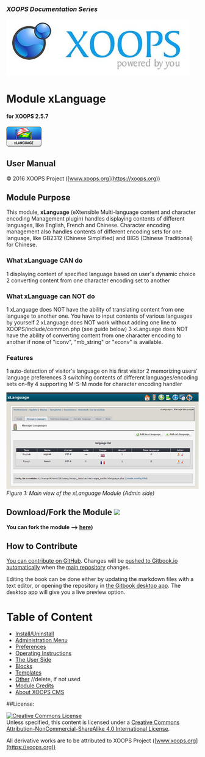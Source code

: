 ### _XOOPS Documentation Series_
![logoXoops.jpg](assets/logoXoops.jpg)

# Module xLanguage
#### for XOOPS 2.5.7
      
![logoModule.png](assets/logoModule.png)
            
## User Manual

© 2016 XOOPS Project ([www.xoops.org](https://xoops.org))  

## Module Purpose 

This module, **xLanguage** (eXtensible Multi-language content and character encoding Management plugin) handles displaying contents of different languages, like English, French and Chinese. Character encoding management also handles contents of different encoding sets for one language, like GB2312 (Chinese Simplified) and BIG5 (Chinese Traditional) for Chinese.  

### What xLanguage CAN do
1 displaying content of specified language based on user's dynamic choice 
2 converting content from one character encoding set to another

### What xLanguage can NOT do
1 xLanguage does NOT have the ability of translating content from one language to another one. You have to input contents of various languages by yourself 
2 xLanguage does NOT work without adding one line to XOOPS/include/common.php (see guide below) 
3 xLanguage does NOT have the ability of converting content from one character encoding to another if none of "iconv", "mb_string" or "xconv" is available. 

### Features
1 auto-detection of visitor's language on his first visitor 
2 memorizing users' language preferences
3 switching contents of different languages/encoding sets on-fly 
4 supporting M-S-M mode for character encoding handler

![image001.jpg](assets/image001.jpg)
*Figure 1: Main view of the xLanguage Module (Admin side)*

## Download/Fork the Module ![](https://xoops.org/images/forkit.png)  

**You can fork the module --> [here](https://github.com/XoopsModules25x/xlanguage))** 

## How to Contribute

[You can contribute on GitHub](https://github.com/XoopsDocs/xlanguage-tutorial). Changes will be [pushed to Gitbook.io automatically](https://www.gitbook.com/book/xoops/xlanguage-tutorial/activity) when the [main repository](https://github.com/XoopsDocs/xlanguage-tutorial) changes.

Editing the book can be done either by updating the markdown files with a text editor, or opening the repository in [the Gitbook desktop app](https://github.com/GitbookIO/editor/blob/master/README.md). The desktop app will give you a live preview option.

# Table of Content

* [Install/Uninstall](book/1install.md)
* [Administration Menu](book/2administration.md)
* [Preferences](book/3preferences.md)
* [Operating Instructions](book/4operations.md)
* [The User Side](book/5userside.md)
* [Blocks](book/6blocks.md)
* [Templates](book/7templates.md)
* [Other](book/8other.md) //delete, if not used
* [Module Credits](book/9credits.md)
* [About XOOPS CMS](book/10aboutxoops.md)

##License:

<a rel="license" href="http://creativecommons.org/licenses/by-nc-sa/4.0/"><img alt="Creative Commons License" style="border-width:0" src="https://i.creativecommons.org/l/by-nc-sa/4.0/88x31.png" /></a><br />Unless specified, this content is licensed under a <a rel="license" href="http://creativecommons.org/licenses/by-nc-sa/4.0/">Creative Commons Attribution-NonCommercial-ShareAlike 4.0 International License</a>.

All derivative works are to be attributed to XOOPS Project ([www.xoops.org](https://xoops.org))